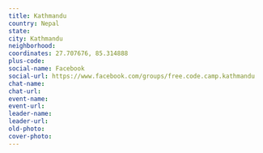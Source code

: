 ```yaml
---
title: Kathmandu
country: Nepal
state: 
city: Kathmandu
neighborhood: 
coordinates: 27.707676, 85.314888
plus-code:
social-name: Facebook
social-url: https://www.facebook.com/groups/free.code.camp.kathmandu
chat-name:
chat-url:
event-name:
event-url:
leader-name:
leader-url:
old-photo: 
cover-photo:
---
```

